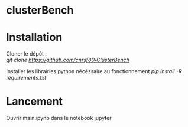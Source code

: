 # clusterBench

# Installation
Cloner le dépôt :<br> 
_git clone https://github.com/cnrsf80/ClusterBench_

Installer les librairies python nécéssaire au fonctionnement 
_pip install -R requirements.txt_

# Lancement

Ouvrir main.ipynb dans le notebook jupyter
